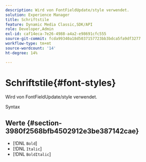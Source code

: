 ```yaml
---
description: Wird von FontFieldUpdate/style verwendet.
solution: Experience Manager
title: Schriftstile
feature: Dynamic Media Classic,SDK/API
role: Developer,Admin
exl-id: caf14eca-7e26-4988-a4a2-e98691cfc555
source-git-commit: fcda99340a18d5037157723bb3bdca5fa9df3277
workflow-type: tm+mt
source-wordcount: '14'
ht-degree: 14%

---
```


# Schriftstile{#font-styles}

Wird von FontFieldUpdate/style verwendet.

Syntax

## Werte {#section-3980f2568bfb4502912e3be387142cae}

* [!DNL `Bold`]
* [!DNL `Italic`]
* [!DNL `BoldItalic`]
